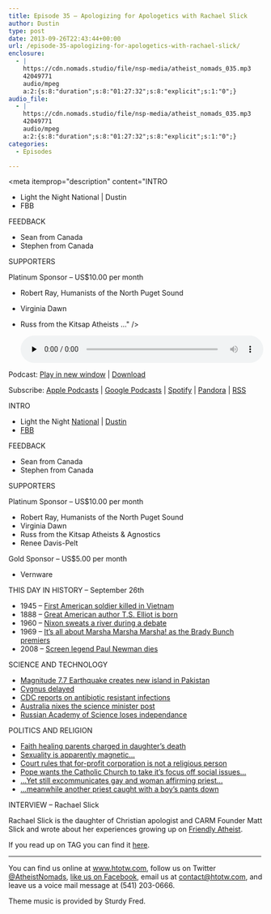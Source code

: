 ```yaml
---
title: Episode 35 – Apologizing for Apologetics with Rachael Slick
author: Dustin
type: post
date: 2013-09-26T22:43:44+00:00
url: /episode-35-apologizing-for-apologetics-with-rachael-slick/
enclosure:
  - |
    https://cdn.nomads.studio/file/nsp-media/atheist_nomads_035.mp3
    42049771
    audio/mpeg
    a:2:{s:8:"duration";s:8:"01:27:32";s:8:"explicit";s:1:"0";}
audio_file:
  - |
    https://cdn.nomads.studio/file/nsp-media/atheist_nomads_035.mp3
    42049771
    audio/mpeg
    a:2:{s:8:"duration";s:8:"01:27:32";s:8:"explicit";s:1:"0";}
categories:
  - Episodes

---
```

<div itemscope itemtype="http://schema.org/AudioObject">
  <meta itemprop="name" content="Episode 35 – Apologizing for Apologetics with Rachael Slick" />
  
  <meta itemprop="uploadDate" content="2013-09-26T16:43:44-06:00" />
  
  <meta itemprop="encodingFormat" content="audio/mpeg" />
  
  <meta itemprop="duration" content="PT1H27M32S" />
  
  <meta itemprop="description" content="INTRO

* Light the Night National | Dustin
* FBB

FEEDBACK

* Sean from Canada
* Stephen from Canada

SUPPORTERS

Platinum Sponsor – US$10.00 per month

* Robert Ray, Humanists of the North Puget Sound
* Virginia Dawn
* Russ from the Kitsap Atheists ..." />
  
  <meta itemprop="contentUrl" content="https://dts.podtrac.com/redirect.mp3/cdn.nomads.studio/file/nsp-media/atheist_nomads_035.mp3" />
  
  <meta itemprop="contentSize" content="40.1" />
  </p> 
  
  <div class="powerpress_player" id="powerpress_player_8290">
    <audio class="wp-audio-shortcode" id="audio-5203-34" preload="none" style="width: 100%;" controls="controls"><source type="audio/mpeg" src="https://dts.podtrac.com/redirect.mp3/cdn.nomads.studio/file/nsp-media/atheist_nomads_035.mp3?_=34" /><a href="https://dts.podtrac.com/redirect.mp3/cdn.nomads.studio/file/nsp-media/atheist_nomads_035.mp3">https://dts.podtrac.com/redirect.mp3/cdn.nomads.studio/file/nsp-media/atheist_nomads_035.mp3</a></audio>
  </div>
</div>

<p class="powerpress_links powerpress_links_mp3">
  Podcast: <a href="https://dts.podtrac.com/redirect.mp3/cdn.nomads.studio/file/nsp-media/atheist_nomads_035.mp3" class="powerpress_link_pinw" target="_blank" title="Play in new window" onclick="return powerpress_pinw('https://htotw.com/?powerpress_pinw=5203-podcast');" rel="nofollow">Play in new window</a> | <a href="https://dts.podtrac.com/redirect.mp3/cdn.nomads.studio/file/nsp-media/atheist_nomads_035.mp3" class="powerpress_link_d" title="Download" rel="nofollow" download="atheist_nomads_035.mp3">Download</a>
</p>

<p class="powerpress_links powerpress_subscribe_links">
  Subscribe: <a href="https://podcasts.apple.com/us/podcast/humanists-take-on-the-world/id530050098?mt=2&ls=1" class="powerpress_link_subscribe powerpress_link_subscribe_itunes" target="_blank" title="Subscribe on Apple Podcasts" rel="nofollow">Apple Podcasts</a> | <a href="https://www.google.com/podcasts?feed=aHR0cDovL2F0aGVpc3Rub21hZHMubGlic3luLmNvbS9yc3M%3D" class="powerpress_link_subscribe powerpress_link_subscribe_googleplay" target="_blank" title="Subscribe on Google Podcasts" rel="nofollow">Google Podcasts</a> | <a href="https://open.spotify.com/show/3LzK2xZGike6Tc1GEMtMbr?si=LieN9SNuTpq96smuaUsH8A" class="powerpress_link_subscribe powerpress_link_subscribe_spotify" target="_blank" title="Subscribe on Spotify" rel="nofollow">Spotify</a> | <a href="https://www.pandora.com/podcast/atheist-nomads/PC:10122?corr=62071012&part=ug" class="powerpress_link_subscribe powerpress_link_subscribe_pandora" target="_blank" title="Subscribe on Pandora" rel="nofollow">Pandora</a> | <a href="https://htotw.com/feed/podcast/" class="powerpress_link_subscribe powerpress_link_subscribe_rss" target="_blank" title="Subscribe via RSS" rel="nofollow">RSS</a>
</p>

INTRO

* Light the Night <a href="http://pages.lightthenight.org/2013/FBB" target="_blank" rel="noopener">National</a> | <a href="http://pages.lightthenight.org/oswim/Boise13/TreasureValleyCoalitionofReasonFBB" target="_blank" rel="noopener">Dustin</a>  
* <a href="http://foundationbeyondbelief.org/" target="_blank" rel="noopener">FBB</a>

FEEDBACK

* Sean from Canada  
* Stephen from Canada

SUPPORTERS

Platinum Sponsor – US$10.00 per month

* Robert Ray, Humanists of the North Puget Sound  
* Virginia Dawn  
* Russ from the Kitsap Atheists & Agnostics  
* Renee Davis-Pelt

Gold Sponsor – US$5.00 per month

* Vernware

THIS DAY IN HISTORY &#8211; September 26th

* 1945 &#8211; <a href="http://www.history.com/this-day-in-history/first-american-soldier-killed-in-vietnam" target="_blank" rel="noopener">First American soldier killed in Vietnam</a>  
* 1888 &#8211; <a href="http://www.history.com/this-day-in-history/ts-eliot-is-born" target="_blank" rel="noopener">Great American author T.S. Elliot is born</a>  
* 1960 &#8211; <a href="http://www.history.com/this-day-in-history/first-kennedy-nixon-debate" target="_blank" rel="noopener">Nixon sweats a river during a debate</a>  
* 1969 &#8211; <a href="http://www.history.com/this-day-in-history/the-brady-bunch-premieres" target="_blank" rel="noopener">It&#8217;s all about Marsha Marsha Marsha! as the Brady Bunch premiers</a>  
* 2008 &#8211; <a href="http://www.history.com/this-day-in-history/screen-legend-paul-newman-dies" target="_blank" rel="noopener">Screen legend Paul Newman dies</a>

SCIENCE AND TECHNOLOGY

* <a href="http://tribune.com.pk/story/608602/earthquake-strikes-pakistan/" target="_blank" rel="noopener">Magnitude 7.7 Earthquake creates new island in Pakistan</a>  
* <a href="http://abcnews.go.com/Technology/wireStory/computer-mishap-delays-space-station-supply-ship-20332808" target="_blank" rel="noopener">Cygnus delayed</a>  
* <a href="http://www.nytimes.com/2013/09/17/health/cdc-report-finds-23000-deaths-a-year-from-antibiotic-resistant-infections.html" target="_blank" rel="noopener">CDC reports on antibiotic resistant infections</a>  
* <a href="http://www.newscientist.com/article/dn24212-australias-new-government-dumps-science-minister-post.html?cmpid=RSS|NSNS|2012-GLOBAL|online-news#.Uj9RU_FCLrQ" target="_blank" rel="noopener">Australia nixes the science minister post</a>  
* <a href="http://www.scientificamerican.com/article.cfm?id=vote-seals-the-fate-of-the-russian-academy-of-sciences" target="_blank" rel="noopener">Russian Academy of Science loses independance</a>

POLITICS AND RELIGION

* <a href="http://www.religionnewsblog.com/27392/faith-healing-parents-charged-with-manslaughter-in-daughters-death" target="_blank" rel="noopener">Faith healing parents charged in daughter’s death</a>  
* <a href="http://www.pinknews.co.uk/2013/09/15/nigeria-student-championed-for-anti-same-sex-relationship-magnet-research/" target="_blank" rel="noopener">Sexuality is apparently magnetic…</a>  
* <a href="https://www.au.org/media/press-releases/for-profit-corporation-is-not-a-person-with-ability-to-exercise-religious" target="_blank" rel="noopener">Court rules that for-profit corporation is not a religious person</a>  
* <a href="http://www.nytimes.com/2013/09/20/world/europe/pope-bluntly-faults-churchs-focus-on-gays-and-abortion.html?_r=0" target="_blank" rel="noopener">Pope wants the Catholic Church to take it&#8217;s focus off social issues&#8230;</a>  
* <a href="http://thinkprogress.org/lgbt/2013/09/24/2671061/pope-homosexuality/" target="_blank" rel="noopener">&#8230;Yet still excommunicates gay and woman affirming priest&#8230;</a>  
* <a href="http://www.cnn.com/2013/09/20/justice/pennsylvania-priest-sex-charges/index.html" target="_blank" rel="noopener">&#8230;meanwhile another priest caught with a boy&#8217;s pants down</a>

INTERVIEW &#8211; Rachael Slick

Rachael Slick is the daughter of Christian apologist and CARM Founder Matt Slick and wrote about her experiences growing up on <a href="http://www.patheos.com/blogs/friendlyatheist/2013/07/15/the-atheist-daughter-of-a-notable-christian-apologist-shares-her-story/" target="_blank" rel="noopener">Friendly Atheist</a>.

If you read up on TAG you can find it  <a href="http://wiki.ironchariots.org/index.php?title=TAG" target="_blank" rel="noopener">here</a>.

<hr width="500" />

You can find us online at <a href="https://www.htotw.com/" target="_blank" rel="noopener">www.htotw.com</a>, follow us on Twitter <a href="https://twitter.com/AtheistNomads" target="_blank" rel="noopener">@AtheistNomads</a>, <a href="https://htotw.com/facebook" target="_blank" rel="noopener">like us on Facebook</a>, email us at <contact@htotw.com>, and leave us a voice mail message at (541) 203-0666.

Theme music is provided by Sturdy Fred.
